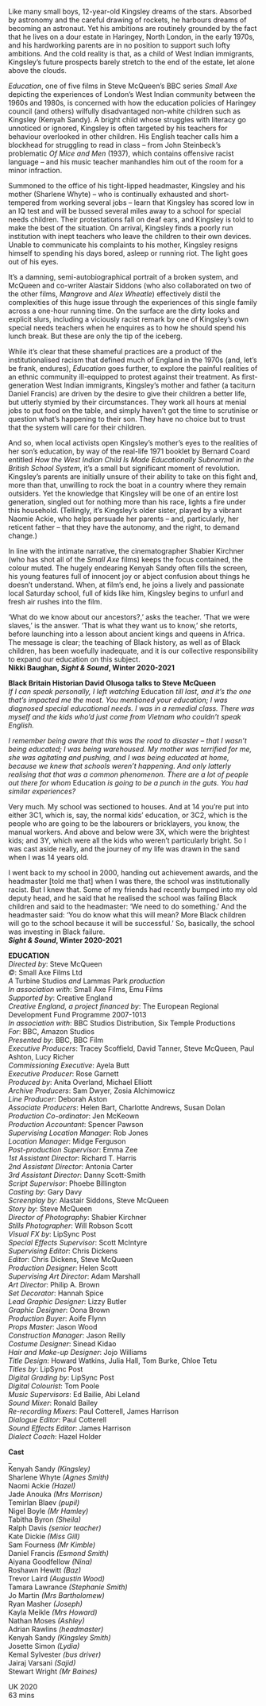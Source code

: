 

Like many small boys, 12-year-old Kingsley dreams of the stars. Absorbed by astronomy and the careful drawing of rockets, he harbours dreams of becoming an astronaut. Yet his ambitions are routinely grounded by the fact that he lives on a dour estate in Haringey, North London, in the early 1970s, and his hardworking parents are in no position to support such lofty ambitions. And the cold reality is that, as a child of West Indian immigrants, Kingsley’s future prospects barely stretch to the end of the estate, let alone above the clouds.

_Education_, one of five films in Steve McQueen’s BBC series _Small Axe_ depicting the experiences of London’s West Indian community between the 1960s and 1980s, is concerned with how the education policies of Haringey council (and others) wilfully disadvantaged non-white children such as Kingsley (Kenyah Sandy). A bright child whose struggles with literacy go unnoticed or ignored, Kingsley is often targeted by his teachers for behaviour overlooked in other children. His English teacher calls him a blockhead for struggling to read in class – from John Steinbeck’s problematic _Of Mice and Men_ (1937), which contains offensive racist language – and his music teacher manhandles him out of the room for a minor infraction.

Summoned to the office of his tight-lipped headmaster, Kingsley and his mother (Sharlene Whyte) – who is continually exhausted and short-tempered from working several jobs – learn that Kingsley has scored low in an IQ test and will be bussed several miles away to a school for special needs children. Their protestations fall on deaf ears, and Kingsley is told to make the best of the situation. On arrival, Kingsley finds a poorly run institution with inept teachers who leave the children to their own devices. Unable to communicate his complaints to his mother, Kingsley resigns himself to spending his days bored, asleep or running riot. The light goes out of his eyes.

It’s a damning, semi-autobiographical portrait of a broken system, and McQueen and co-writer Alastair Siddons (who also collaborated on two of the other films, _Mangrove_ and _Alex Wheatle_) effectively distil the complexities of this huge issue through the experiences of this single family across a one-hour running time. On the surface are the dirty looks and explicit slurs, including a viciously racist remark by one of Kingsley’s own special needs teachers when he enquires as to how he should spend his lunch break. But these are only the tip of the iceberg.

While it’s clear that these shameful practices are a product of the institutionalised racism that defined much of England in the 1970s (and, let’s be frank, endures), _Education_ goes further, to explore the painful realities of an ethnic community ill-equipped to protest against their treatment. As first-generation West Indian immigrants, Kingsley’s mother and father (a taciturn Daniel Francis) are driven by the desire to give their children a better life, but utterly stymied by their circumstances. They work all hours at menial jobs to put food on the table, and simply haven’t got the time to scrutinise or question what’s happening to their son. They have no choice but to trust that the system will care for their children.

And so, when local activists open Kingsley’s mother’s eyes to the realities of her son’s education, by way of the real-life 1971 booklet by Bernard Coard entitled _How the West Indian Child Is Made Educationally Subnormal in the British School System_, it’s a small but significant moment of revolution. Kingsley’s parents are initially unsure of their ability to take on this fight and, more than that, unwilling to rock the boat in a country where they remain outsiders. Yet the knowledge that Kingsley will be one of an entire lost generation, singled out for nothing more than his race, lights a fire under this household. (Tellingly, it’s Kingsley’s older sister, played by a vibrant Naomie Ackie, who helps persuade her parents – and, particularly, her reticent father – that they have the autonomy, and the right, to demand change.)

In line with the intimate narrative, the cinematographer Shabier Kirchner (who has shot all of the _Small Axe_ films) keeps the focus contained, the colour muted. The hugely endearing Kenyah Sandy often fills the screen, his young features full of innocent joy or abject confusion about things he doesn’t understand. When, at film’s end, he joins a lively and passionate local Saturday school, full of kids like him, Kingsley begins to unfurl and fresh air rushes into the film.

‘What do we know about our ancestors?,’ asks the teacher. ‘That we were slaves,’ is the answer. ‘That is what they want us to know,’ she retorts, before launching into a lesson about ancient kings and queens in Africa. The message is clear; the teaching of Black history, as well as of Black children, has been woefully inadequate, and it is our collective responsibility to expand our education on this subject.<br>
**Nikki Baughan, _Sight & Sound_, Winter 2020-2021**<br>

**Black Britain Historian David Olusoga talks to Steve McQueen**<br>
_If I can speak personally, I left watching_ Education _till last, and it’s the one that’s impacted me the most. You mentioned your education; I was diagnosed special educational needs. I was in a remedial class. There was myself and the kids who’d just come from Vietnam who couldn’t speak English._

_I remember being aware that this was the road to disaster – that I wasn’t being educated; I was being warehoused. My mother was terrified for me, she was agitating and pushing, and I was being educated at home, because we knew that schools weren’t happening. And only latterly realising that that was a common phenomenon. There are a lot of people out there for whom_ Education _is going to be a punch in the guts. You had similar experiences?_

Very much. My school was sectioned to houses. And at 14 you’re put into either 3C1, which is, say, the normal kids’ education, or 3C2, which is the people who are going to be the labourers or bricklayers, you know, the manual workers. And above and below were 3X, which were the brightest kids; and 3Y, which were all the kids who weren’t particularly bright. So I was cast aside really, and the journey of my life was drawn in the sand when I was 14  years old.

I went back to my school in 2000, handing out achievement awards, and the headmaster [told me that] when I was there, the school was institutionally racist. But I knew that. Some of my friends had recently bumped into my old deputy head, and he said that he realised the school was failing Black children and said to the headmaster: ‘We need to do something.’ And the headmaster said: ‘You do know what this will mean? More Black children will go to the school because it will be successful.’ So, basically, the school was investing in Black failure.<br>
**_Sight & Sound_, Winter 2020-2021**<br>

**EDUCATION**<br>
_Directed by_: Steve McQueen  
_©_: Small Axe Films Ltd  
_A_ Turbine Studios _and_ Lammas Park _production_  
_In association with_: Small Axe Films, Emu Films  
_Supported by_: Creative England  
_Creative England, a project financed by_: The European Regional Development Fund Programme 2007-1013  
_In association with_: BBC Studios Distribution, Six Temple Productions  
_For_: BBC, Amazon Studios  
_Presented by_: BBC, BBC Film  
_Executive Producers_: Tracey Scoffield, David Tanner, Steve McQueen, Paul Ashton, Lucy Richer  
_Commissioning Executive_: Ayela Butt  
_Executive Producer_: Rose Garnett  
_Produced by_: Anita Overland, Michael Elliott  
_Archive Producers_: Sam Dwyer, Zosia Alchimowicz  
_Line Producer_: Deborah Aston  
_Associate Producers_: Helen Bart, Charlotte Andrews, Susan Dolan  
_Production Co-ordinator_: Jen McKeown  
_Production Accountant_: Spencer Pawson  
_Supervising Location Manager_: Rob Jones  
_Location Manager_: Midge Ferguson  
_Post-production Supervisor_: Emma Zee  
_1st Assistant Director_: Richard T. Harris  
_2nd Assistant Director_: Antonia Carter  
_3rd Assistant Director_: Danny Scott-Smith  
_Script Supervisor_: Phoebe Billington  
_Casting by_: Gary Davy  
_Screenplay by_: Alastair Siddons, Steve McQueen  
_Story by_: Steve McQueen  
_Director of Photography_: Shabier Kirchner  
_Stills Photographer_: Will Robson Scott  
_Visual FX by_: LipSync Post  
_Special Effects Supervisor_: Scott McIntyre  
_Supervising Editor_: Chris Dickens  
_Editor_: Chris Dickens, Steve McQueen  
_Production Designer_: Helen Scott  
_Supervising Art Director_: Adam Marshall  
_Art Director_: Philip A. Brown  
_Set Decorator_: Hannah Spice  
_Lead Graphic Designer_: Lizzy Butler  
_Graphic Designer_: Oona Brown  
_Production Buyer_: Aoife Flynn  
_Props Master_: Jason Wood  
_Construction Manager_: Jason Reilly  
_Costume Designer_: Sinead Kidao  
_Hair and Make-up Designer_: Jojo Williams  
_Title Design_: Howard Watkins, Julia Hall, Tom Burke, Chloe Tetu  
_Titles by_: LipSync Post  
_Digital Grading by_: LipSync Post  
_Digital Colourist_: Tom Poole  
_Music Supervisors_: Ed Bailie, Abi Leland  
_Sound Mixer_: Ronald Bailey  
_Re-recording Mixers_: Paul Cotterell, James Harrison  
_Dialogue Editor_: Paul Cotterell  
_Sound Effects Editor_: James Harrison  
_Dialect Coach_: Hazel Holder<br>

**Cast**<br>_  
Kenyah Sandy _(Kingsley)_  
Sharlene Whyte _(Agnes Smith)_  
Naomi Ackie _(Hazel)_  
Jade Anouka _(Mrs Morrison)_  
Temirlan Blaev _(pupil)_  
Nigel Boyle _(Mr Hamley)_  
Tabitha Byron _(Sheila)_  
Ralph Davis _(senior teacher)_  
Kate Dickie _(Miss Gill)_  
Sam Fourness _(Mr Kimble)_  
Daniel Francis _(Esmond Smith)_  
Aiyana Goodfellow _(Nina)_  
Roshawn Hewitt _(Baz)_  
Trevor Laird _(Augustin Wood)_  
Tamara Lawrance _(Stephanie Smith)_  
Jo Martin _(Mrs Bartholomew)_  
Ryan Masher _(Joseph)_  
Kayla Meikle _(Mrs Howard)_  
Nathan Moses _(Ashley)_  
Adrian Rawlins _(headmaster)_  
Kenyah Sandy _(Kingsley Smith)_  
Josette Simon _(Lydia)_  
Kemal Sylvester _(bus driver)_  
Jairaj Varsani _(Sajid)_  
Stewart Wright _(Mr Baines)_<br>

UK 2020<br>
63 mins<br>
<!--stackedit_data:
eyJoaXN0b3J5IjpbMTU2MzM0MTg2Nl19
-->